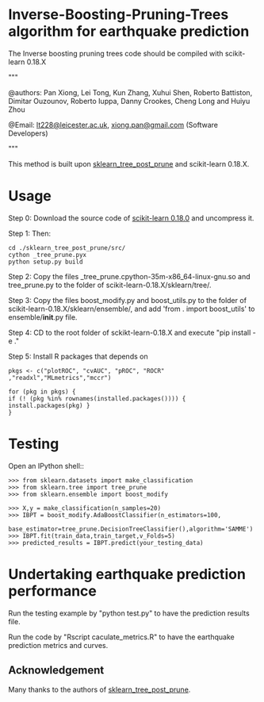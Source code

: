# Inverse-Boosting-Pruning-Trees algorithm for earthquake prediction 

The Inverse boosting pruning trees code should be compiled with scikit-learn 0.18.X   


""" 

@authors: Pan Xiong, Lei Tong, Kun Zhang, Xuhui Shen, Roberto Battiston, Dimitar Ouzounov, Roberto Iuppa, Danny Crookes, Cheng Long and Huiyu Zhou

@Email: lt228@leicester.ac.uk, xiong.pan@gmail.com (Software Developers)

""" 

This method is built upon [sklearn_tree_post_prune](https://github.com/shenwanxiang/sklearn-post-prune-tree/tree/master) and scikit-learn 0.18.X.

Usage 
======= 

 

Step 0: Download the source code of [scikit-learn 0.18.0](https://github.com/scikit-learn/scikit-learn/tree/0.18.X) and uncompress it. 

Step 1: Then:
  ```
  cd ./sklearn_tree_post_prune/src/
  cython _tree_prune.pyx
  python setup.py build
  ```
 

Step 2: Copy the files _tree_prune.cpython-35m-x86_64-linux-gnu.so and tree_prune.py to the folder of scikit-learn-0.18.X/sklearn/tree/. 

 

Step 3: Copy the files boost_modify.py and boost_utils.py to the folder of scikit-learn-0.18.X/sklearn/ensemble/, and add 'from . import boost_utils' to ensemble/__init__.py file. 

 

Step 4: CD to the root folder of sckikt-learn-0.18.X and execute "pip install -e ." 

 

Step 5: Install R packages that depends on 

 

	pkgs <- c("plotROC", "cvAUC", "pROC", "ROCR" ,"readxl","MLmetrics","mccr") 

	for (pkg in pkgs) { 
  	if (! (pkg %in% rownames(installed.packages()))) { install.packages(pkg) } 
	} 

 

 

Testing 
======= 

 

Open an IPython shell:: 

 

	>>> from sklearn.datasets import make_classification 
	>>> from sklearn.tree import tree_prune 
	>>> from sklearn.ensemble import boost_modify 

	>>> X,y = make_classification(n_samples=20)
	>>> IBPT = boost_modify.AdaBoostClassifier(n_estimators=100,
							base_estimator=tree_prune.DecisionTreeClassifier(),algorithm='SAMME') 
	>>> IBPT.fit(train_data,train_target,v_Folds=5) 
	>>> predicted_results = IBPT.predict(your_testing_data) 

 

 

Undertaking earthquake prediction performance  
======= 

Run the testing example by "python test.py" to have the prediction results file. 

Run the code by "Rscript caculate_metrics.R" to have the earthquake prediction metrics and curves. 

## Acknowledgement
Many thanks to the authors of [sklearn_tree_post_prune](https://github.com/shenwanxiang/sklearn-post-prune-tree/tree/master). 

 
